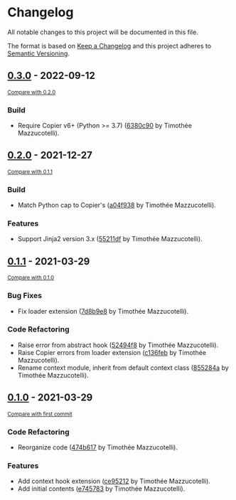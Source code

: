 # Changelog
All notable changes to this project will be documented in this file.

The format is based on [Keep a Changelog](http://keepachangelog.com/en/1.0.0/)
and this project adheres to [Semantic Versioning](http://semver.org/spec/v2.0.0.html).

<!-- insertion marker -->
## [0.3.0](https://github.com/copier-org/copier-templates-extensions/releases/tag/0.3.0) - 2022-09-12

<small>[Compare with 0.2.0](https://github.com/copier-org/copier-templates-extensions/compare/0.2.0...0.3.0)</small>

### Build
- Require Copier v6+ (Python >= 3.7) ([6380c90](https://github.com/copier-org/copier-templates-extensions/commit/6380c90a3e26c596790d9a083673dcf1dd613678) by Timothée Mazzucotelli).


## [0.2.0](https://github.com/copier-org/copier-templates-extensions/releases/tag/0.2.0) - 2021-12-27

<small>[Compare with 0.1.1](https://github.com/copier-org/copier-templates-extensions/compare/0.1.1...0.2.0)</small>

### Build
- Match Python cap to Copier's ([a04f938](https://github.com/copier-org/copier-templates-extensions/commit/a04f93813f9795b64cbd9d21209dd5e5127b3eb4) by Timothée Mazzucotelli).

### Features
- Support Jinja2 version 3.x ([55211df](https://github.com/copier-org/copier-templates-extensions/commit/55211df29c4118c2603cc18ea4a1bc4247e41176) by Timothée Mazzucotelli).


## [0.1.1](https://github.com/copier-org/copier-templates-extensions/releases/tag/0.1.1) - 2021-03-29

<small>[Compare with 0.1.0](https://github.com/copier-org/copier-templates-extensions/compare/0.1.0...0.1.1)</small>

### Bug Fixes
- Fix loader extension ([7d8b9e8](https://github.com/copier-org/copier-templates-extensions/commit/7d8b9e8cf2de66fafc9953ff5d4ba4e210470649) by Timothée Mazzucotelli).

### Code Refactoring
- Raise error from abstract hook ([52494f8](https://github.com/copier-org/copier-templates-extensions/commit/52494f8d02505027da0733a7beb9269fc2ba8c3e) by Timothée Mazzucotelli).
- Raise Copier errors from loader extension ([c136feb](https://github.com/copier-org/copier-templates-extensions/commit/c136febaa4ed719f5a0919e2fa073862258e7143) by Timothée Mazzucotelli).
- Rename context module, inherit from default context class ([855284a](https://github.com/copier-org/copier-templates-extensions/commit/855284ad2112feecd6b2a8dfc38dbbd397d29275) by Timothée Mazzucotelli).


## [0.1.0](https://github.com/copier-org/copier-templates-extensions/releases/tag/0.1.0) - 2021-03-29

<small>[Compare with first commit](https://github.com/copier-org/copier-templates-extensions/compare/e74578393a7cffe4e502640a6092e789d2cc6f29...0.1.0)</small>

### Code Refactoring
- Reorganize code ([474b617](https://github.com/copier-org/copier-templates-extensions/commit/474b6173f3970c7713643b7cbc16f11f32a70e5c) by Timothée Mazzucotelli).

### Features
- Add context hook extension ([ce95212](https://github.com/copier-org/copier-templates-extensions/commit/ce952126afb282cfa1fbf18366a6f857426eeaa1) by Timothée Mazzucotelli).
- Add initial contents ([e745783](https://github.com/copier-org/copier-templates-extensions/commit/e74578393a7cffe4e502640a6092e789d2cc6f29) by Timothée Mazzucotelli).
